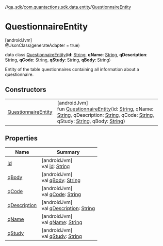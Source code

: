 //[qa_sdk](../../../index.md)/[com.quantactions.sdk.data.entity](../index.md)/[QuestionnaireEntity](index.md)

# QuestionnaireEntity

[androidJvm]\
@JsonClass(generateAdapter = true)

data class [QuestionnaireEntity](index.md)(**id**: [String](https://kotlinlang.org/api/latest/jvm/stdlib/kotlin/-string/index.html), **qName**: [String](https://kotlinlang.org/api/latest/jvm/stdlib/kotlin/-string/index.html), **qDescription**: [String](https://kotlinlang.org/api/latest/jvm/stdlib/kotlin/-string/index.html), **qCode**: [String](https://kotlinlang.org/api/latest/jvm/stdlib/kotlin/-string/index.html), **qStudy**: [String](https://kotlinlang.org/api/latest/jvm/stdlib/kotlin/-string/index.html), **qBody**: [String](https://kotlinlang.org/api/latest/jvm/stdlib/kotlin/-string/index.html))

Entity of the table questionnaires containing all information about a questionnaire.

## Constructors

| | |
|---|---|
| [QuestionnaireEntity](-questionnaire-entity.md) | [androidJvm]<br>fun [QuestionnaireEntity](-questionnaire-entity.md)(id: [String](https://kotlinlang.org/api/latest/jvm/stdlib/kotlin/-string/index.html), qName: [String](https://kotlinlang.org/api/latest/jvm/stdlib/kotlin/-string/index.html), qDescription: [String](https://kotlinlang.org/api/latest/jvm/stdlib/kotlin/-string/index.html), qCode: [String](https://kotlinlang.org/api/latest/jvm/stdlib/kotlin/-string/index.html), qStudy: [String](https://kotlinlang.org/api/latest/jvm/stdlib/kotlin/-string/index.html), qBody: [String](https://kotlinlang.org/api/latest/jvm/stdlib/kotlin/-string/index.html)) |

## Properties

| Name | Summary |
|---|---|
| [id](id.md) | [androidJvm]<br>val [id](id.md): [String](https://kotlinlang.org/api/latest/jvm/stdlib/kotlin/-string/index.html) |
| [qBody](q-body.md) | [androidJvm]<br>val [qBody](q-body.md): [String](https://kotlinlang.org/api/latest/jvm/stdlib/kotlin/-string/index.html) |
| [qCode](q-code.md) | [androidJvm]<br>val [qCode](q-code.md): [String](https://kotlinlang.org/api/latest/jvm/stdlib/kotlin/-string/index.html) |
| [qDescription](q-description.md) | [androidJvm]<br>val [qDescription](q-description.md): [String](https://kotlinlang.org/api/latest/jvm/stdlib/kotlin/-string/index.html) |
| [qName](q-name.md) | [androidJvm]<br>val [qName](q-name.md): [String](https://kotlinlang.org/api/latest/jvm/stdlib/kotlin/-string/index.html) |
| [qStudy](q-study.md) | [androidJvm]<br>val [qStudy](q-study.md): [String](https://kotlinlang.org/api/latest/jvm/stdlib/kotlin/-string/index.html) |
